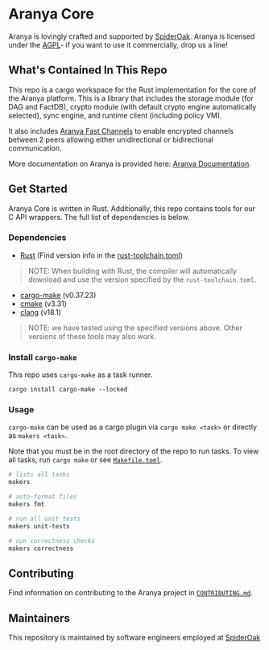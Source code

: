 # Aranya Core

Aranya is lovingly crafted and supported by [SpiderOak](https://spideroak.com/).
Aranya is licensed under the [AGPL](LICENSE.md)- if you want to use it
commercially, drop us a line!

## What's Contained In This Repo

This repo is a cargo workspace for the Rust implementation for the core of the
Aranya platform. This is a library that includes the storage module (for DAG
and FactDB), crypto module (with default crypto engine automatically selected),
sync engine, and runtime client (including policy VM).

It also includes [Aranya Fast Channels](crates/aranya-fast-channels/) to enable
encrypted channels between 2 peers allowing either unidirectional or
bidirectional communication.

More documentation on Aranya is provided here:
[Aranya Documentation](https://aranya-project.github.io/aranya-docs/).

## Get Started

Aranya Core is written in Rust. Additionally, this repo contains tools for our
C API wrappers. The full list of dependencies is below.

### Dependencies

- [Rust](https://www.rust-lang.org/tools/install) (Find version info in the
[rust-toolchain.toml](rust-toolchain.toml))
> NOTE: When building with Rust, the compiler will automatically download and
> use the version specified by the `rust-toolchain.toml`.
- [cargo-make](https://github.com/sagiegurari/cargo-make?tab=readme-ov-file#installation) (v0.37.23)
- [cmake](https://cmake.org/download/) (v3.31)
- [clang](https://releases.llvm.org/download.html) (v18.1)

> NOTE: we have tested using the specified versions above. Other versions of
> these tools may also work.

### Install `cargo-make`

This repo uses `cargo-make` as a task runner.

```
cargo install cargo-make --locked
```

### Usage

`cargo-make` can be used as a cargo plugin via `cargo make <task>` or directly as `makers <task>`.

Note that you must be in the root directory of the repo to run tasks. To view all tasks, run `cargo make` or see [`Makefile.toml`](Makefile.toml).

```sh
# lists all tasks
makers

# auto-format files
makers fmt

# run all unit tests
makers unit-tests

# run correctness checks
makers correctness
```

## Contributing

Find information on contributing to the Aranya project in
[`CONTRIBUTING.md`](https://github.com/aranya-project/.github/blob/main/CONTRIBUTING.md).

## Maintainers

This repository is maintained by software engineers employed at [SpiderOak](https://spideroak.com/)
